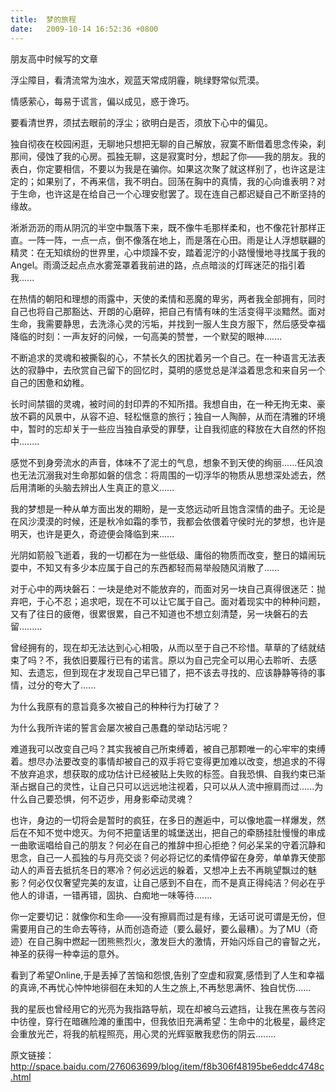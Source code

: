```yaml
---
title:  梦的旅程
date:   2009-10-14 16:52:36 +0800
---
```


朋友高中时候写的文章

浮尘障目，看清流常为浊水，观蓝天常成阴霾，眺绿野常似荒漠。

情感萦心，每易于谎言，偏以成见，惑于谗巧。

要看清世界，须拭去眼前的浮尘；欲明白是否，须放下心中的偏见。

独自彻夜在校园闲逛，无聊地只想把无聊的自己解放，寂寞不断借着思念传染，刹那间，侵蚀了我的心房。孤独无聊，这是寂寞时分，想起了你——我的朋友。我的表白，你定要相信，不要以为我是在骗你。如果这次聚了就这样别了，也许这是注定的；如果别了，不再来信，我不明白。回荡在胸中的真情，我的心向谁表明？对于生命，也许这是在给自己一个心理安慰罢了。现在连自己都迟疑自己不断坚持的缘故。

淅淅沥沥的雨从阴沉的半空中飘落下来，既不像牛毛那样柔和，也不像花针那样正直。一阵一阵，一点一点，倒不像落在地上，而是落在心田。雨是让人浮想联翩的精灵：在无知缤纷的世界里，心中烦躁不安，踏着泥泞的小路慢慢地寻找属于我的Angel。雨滴泛起点点水雾笼罩着我前进的路，点点暗淡的灯晖迷茫的指引着我......

在热情的朝阳和理想的雨露中，天使的柔情和恶魔的卑劣，两者我全部拥有，同时自己也将自己那豁达、开朗的心磨碎，把自己有情有味的生活变得平淡黯然。面对生命，我需要静思，去洗涤心灵的污垢，并找到一服人生良方服下，然后感受幸福降临的时刻：一声友好的问候，一句高美的赞誉，一个默契的眼神.......

不断追求的灵魂和被撕裂的心，不禁长久的困扰着另一个自己。在一种语言无法表达的寂静中，去欣赏自己留下的回忆时，莫明的感觉总是洋溢着思念和来自另一个自己的困惫和幼稚。

长时间禁锢的灵魂，被时间的封印弄的不知所措。我想自由，在一种无拘无束、豪放不羁的风景中，从容不迫、轻松惬意的旅行；独自一人陶醉，从而在清雅的环境中，暂时的忘却关于一些应当独自承受的罪孽，让自我彻底的释放在大自然的怀抱中........

感觉不到身旁流水的声音，体味不了泥土的气息，想象不到天使的绚丽......任风浪也无法沉溺我对生命那如磐的信念：将周围的一切浮华的物质从思想深处滤去，然后用清晰的头脑去辨出人生真正的意义......

我的梦想是一种从单方面出发的期盼，是一支悠远动听且饱含深情的曲子。无论是在风沙漠漠的时候，还是秋冷如霜的季节，我都会依偎着守侯时光的梦想，也许是明天，也许是更久，奇迹便会降临到来......

光阴如箭般飞逝着，我的一切都在为一些低级、庸俗的物质而改变，整日的嬉闹玩耍中，不知又有多少本应属于自己的东西都轻而易举般随风消散了......

对于心中的两块磐石：一块是绝对不能放弃的，而面对另一块自己真得很迷茫：抛弃吧，于心不忍；追求吧，现在不可以让它属于自己。面对着现实中的种种问题，又有了往日的疲倦，很累很累，自己不知道也不想立刻清楚，另一块磐石的去留.........

曾经拥有的，现在却无法达到心心相吸，从而以至于自己不珍惜。草草的了结就结束了吗？不，我依旧要履行已有的诺言。原以为自己完全可以用心去聆听、去感知、去遗忘，但到现在才发现自己早已错了，把不该去寻找的、应该静静等待的事情，过分的夸大了......

为什么我原有的意旨竟多次被自己的种种行为打破了？

为什么我所许诺的誓言会屡次被自己愚蠢的举动玷污呢？

难道我可以改变自己吗？其实我被自己所束缚着，被自己那颗唯一的心牢牢的束缚着。想尽办法要改变的事情却被自己的双手将它变得更加难以改变，想追求的不得不放弃追求，想获取的成功估计已经被贴上失败的标签。自我恐惧、自我约束已渐渐占据自己的灵性，让自己只可以远远地注视着，只可以从人流中擦肩而过......为什么自己要恐惧，何不迈步，用身影牵动灵魂？

也许，身边的一切将会是暂时的疯狂，在多日的邂逅中，可以像地震一样爆发，然后在不知不觉中熄灭。为何不把童话里的城堡送出，把自己的牵肠挂肚慢慢的串成一曲歌谣唱给自己的朋友？何必在自己的推辞中担心拒绝？何必呆呆的守着沉静和思念，自己一人孤独的与月亮交谈？何必将记忆的柔情停留在身旁，单单靠天使那动人的声音去抵抗冬日的寒冷？何必远远的躲着，又想冲上去不再眺望飘过的魅影？何必仅仅奢望完美的友谊，让自己感到不自在，而不是真正得纯洁？何必在乎他人的诽语，一错再错，固执、白痴地一味等待.......

你一定要切记：就像你和生命——没有擦肩而过是有缘，无话可说可谓是无份，但需要用自己的生命去等待，从而创造奇迹（要么最好，要么最糟）。为了MU（奇迹）在自己胸中燃起一团熊熊烈火，激发巨大的激情，开始闪烁自己的睿智之光，神圣的获得一种幸运的意外。

看到了希望Online,于是丢掉了苦恼和怨恨,告别了空虚和寂寞,感悟到了人生和幸福的真谛,不再忧心忡忡地徘徊在未知的人生之旅上,不再愁思满怀、独自忧伤......

我的星辰也曾经用它的光亮为我指路导航，现在却被乌云遮挡，让我在黑夜与苦闷中彷徨，穿行在暗礁险滩的重围中，但我依旧充满希望：生命中的北极星，最终定会重放光芒，将我的航程照亮，用心灵的光辉驱散我悲伤的阴云........

原文链接：<a class="md_compiled" href="http://space.baidu.com/276063699/blog/item/f8b306f48195be6eddc4748c.html">http://space.baidu.com/276063699/blog/item/f8b306f48195be6eddc4748c.html</a>

<!--12-->

